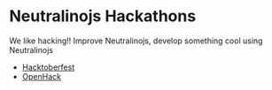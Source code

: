 # Neutralinojs Hackathons

We like hacking!! Improve Neutralinojs, develop something cool using Neutralinojs

- [Hacktoberfest](hacktoberfest.md)
- [OpenHack](openhack.md)

